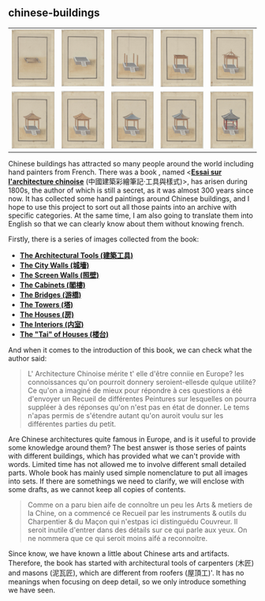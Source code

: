 ## chinese-buildings

<table>
    <tr>
        <td align="center"><img src="./src/29.jpg"/></td>
        <td align="center"><img src="./src/30.jpg"/></td>
        <td align="center"><img src="./src/31.jpg"/></td>
        <td align="center"><img src="./src/32.jpg"/></td>
        <td align="center"><img src="./src/33.jpg"/></td>
    </tr>
    <tr>
        <td align="center"><img src="./src/34.jpg"/></td>
        <td align="center"><img src="./src/35.jpg"/></td>
        <td align="center"><img src="./src/36.jpg"/></td>
        <td align="center"><img src="./src/37.jpg"/></td>
        <td align="center"><img src="./src/38.jpg"/></td>
    </tr>
</table>

Chinese buildings has attracted so many people around the world including hand painters from French. There was a book , named <[**Essai sur l'architecture chinoise**](https://gallica.bnf.fr/ark:/12148/btv1b55006437n) (中國建築彩繪筆記·工具與樣式)>, has arisen during 1800s, the author of which is still a secret, as it was almost 300 years since now. It has collected some hand paintings around Chinese buildings, and I hope to use this project to sort out all those paints into an archive with specific categories. At the same time, I am also going to translate them into English so that we can clearly know about them without knowing french.

Firstly, there is a series of images collected from the book:

- [**The Architectural Tools (建築工具)**](./tools/tools.md)
- [**The City Walls (城墻)**](./wall/wall.md)
- [**The Screen Walls (照壁)**](./screen_wall/screen_wall.md)
- [**The Cabinets (閣樓)**](./cabinets/cabinets.md)
- [**The Bridges (游橋)**](./bridges/bridges.md)
- [**The Towers (塔)**](./towers/towers.md)
- [**The Houses (房)**](./houses/houses.md)
- [**The Interiors (内室)**](./interiors/interiors.md)
- [**The "Tai" of Houses (楼台)**](./tai/tai.md)

And when it comes to the introduction of this book, we can check what the author said:

> L' Architecture Chinoise mérite t' elle d'être conniie en Europe? les connoissances qu'on pourroit donnery seroient-ellesde qulque utilité? Ce qu'on a imaginé de mieux pour répondre à ces questions a été d'envoyer un Recueil de différentes Peintures sur lesquelles on pourra suppléer à des réponses qu'on n'est pas en état de donner. Le tems n'apas permis de s'étendre autant qu'on auroit voulu sur les différentes parties du petit.

Are Chinese architectures quite famous in Europe, and is it useful to provide some knowledge around them? The best answer is those series of paints with different buildings, which has provided what we can't provide with words. Limited time has not allowed me to involve different small detailed parts. Whole book has mainly used simple nomenclature to put all images into sets. If there are somethings we need to clarify, we will enclose with some drafts, as we cannot keep all copies of contents.

> Comme on a paru bien aife de connoître un peu les Arts
  & metiers de la Chine, on a commencé ce Recueil par les instruments
  & outils du Charpentier & du Maçon qui n'estpas ici distinguédu Couvreur. Il seroit inutile d'entrer dans des détails sur ce qui parle aux yeux. On ne nommera que ce qui seroit moins aifé a reconnoitre.

Since know, we have known a little about Chinese arts and artifacts. Therefore, the book has started with architectural tools of carpenters (木匠) and masons (泥瓦匠), which are different from roofers (屋頂工)'. It has no meanings when focusing on deep detail, so we only introduce something we have seen.
